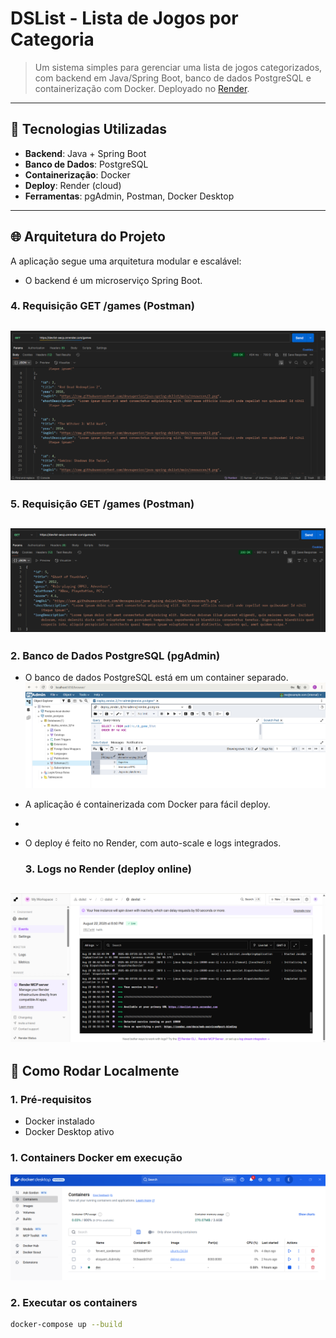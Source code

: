 # DSList - Lista de Jogos por Categoria

> Um sistema simples para gerenciar uma lista de jogos categorizados, com backend em Java/Spring Boot, banco de dados PostgreSQL e containerização com Docker. Deployado no [Render](https://render.com).

---

## 🔧 Tecnologias Utilizadas

- **Backend**: Java + Spring Boot
- **Banco de Dados**: PostgreSQL
- **Containerização**: Docker
- **Deploy**: Render (cloud)
- **Ferramentas**: pgAdmin, Postman, Docker Desktop

---

## 🌐 Arquitetura do Projeto

A aplicação segue uma arquitetura modular e escalável:
- O backend é um microserviço Spring Boot.
### 4. Requisição GET /games (Postman)
![Postman - GET /games](./screenshots/postman-get-games.png)
- 
### 5. Requisição GET /games (Postman)
![Postman - POST /games](./screenshots/postman-post-game.png)
- 
### 2. Banco de Dados PostgreSQL (pgAdmin)
- O banco de dados PostgreSQL está em um container separado.
  ![Banco de Dados PostgreSQL](./screenshots/pgadmin-db.png)

- A aplicação é containerizada com Docker para fácil deploy.
- 
- O deploy é feito no Render, com auto-scale e logs integrados.
  ### 3. Logs no Render (deploy online)
![Logs no Render](./screenshots/render-logs.png)
---

## 🚀 Como Rodar Localmente

### 1. Pré-requisitos
- Docker instalado
- Docker Desktop ativo

### 1. Containers Docker em execução
![Docker Containers](./screenshots/docker-containers.png)

### 2. Executar os containers
```bash
docker-compose up --build
